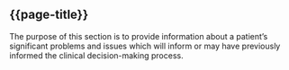 ## {{page-title}}

The purpose of this section is to provide information about a patient’s significant problems and issues which will inform or may have previously informed the clinical decision-making process.